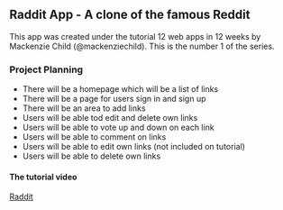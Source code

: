 ## Raddit App - A clone of the famous Reddit

This app was created under the tutorial 12 web apps in 12 weeks by Mackenzie Child (@mackenziechild). This is the number 1 of the series.


### Project Planning

* There will be a homepage which will be a list of links
* There will be a page for users sign in and sign up
* There will be an area to add links
* Users will be able tod edit and delete own links
* Users will be able to vote up and down on each link
* Users will be able to comment on links
* Users will be able to edit own links (not included on tutorial)
* Users will be able to delete own links


#### The tutorial video
[Raddit](https://www.youtube.com/watch?v=7-1HCWbu7iU&index=1&list=PL23ZvcdS3XPLNdRYB_QyomQsShx59tpc-)
